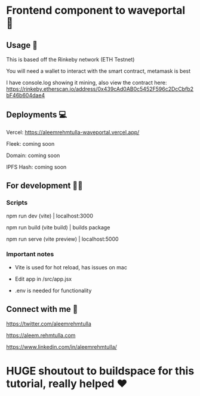 # Frontend component to waveportal 👋

## Usage 🤝

This is based off the Rinkeby network (ETH Testnet)

You will need a wallet to interact with the smart contract, metamask is best

I have console.log showing it mining, also view the contract here: https://rinkeby.etherscan.io/address/0x439cAd0AB0c5452F596c2DcCbfb2bF46b604dae4

## Deployments 💻

Vercel: https://aleemrehmtulla-waveportal.vercel.app/

Fleek: coming soon

Domain: coming soon

IPFS Hash: coming soon

## For development 🧑‍💻

### Scripts

npm run dev (vite) | localhost:3000

npm run build (vite build) | builds package 

npm run serve (vite preview) | localhost:5000


### Important notes

- Vite is used for hot reload, has issues on mac

- Edit app in /src/app.jsx

- .env is needed for functionality 


## Connect with me 🤗

https://twitter.com/aleemrehmtulla

https://aleem.rehmtulla.com

https://www.linkedin.com/in/aleemrehmtulla/

# HUGE shoutout to buildspace for this tutorial, really helped ❤️

